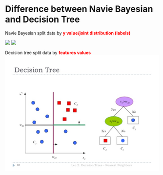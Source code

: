 # Difference between Navie Bayesian and Decision Tree

Navie Bayesian split data by **<font color='red'> y value/joint distribution (labels)</font>**

![](.1_Navive_Bayesian_classification_images/f685ddae.png)
![](.1_Navive_Bayesian_classification_images/a9cae11f.png)

Decision tree split data by **<font color='red'>features values</font>**  
![](.0_my_thoughts_images/024750bf.png)